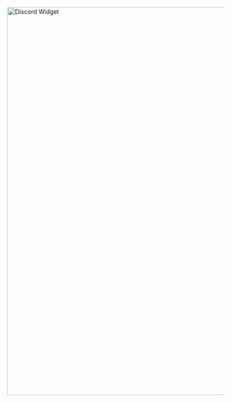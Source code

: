 <a href="https://discord.c99.nl/widget/theme-2/568710219891343360.png">
  <img src="https://discord.c99.nl/widget/theme-2/568710219891343360.png" alt="Discord Widget" width="900">
</a>
